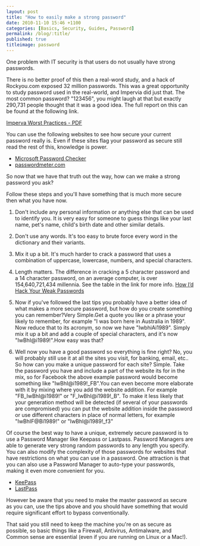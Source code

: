 ```yaml
---
layout: post
title: "How to easily make a strong password"
date: 2010-11-10 15:46 +1100
categories: [Basics, Security, Guides, Password]
permalink: /blog/:title/
published: true
titleimage: password
---
```


One problem with IT security is that users do not usually have strong passwords.

There is no better proof of this then a real-word study, and a hack of Rockyou.com exposed 32 million passwords. This was a great opportunity to study password used in the real-world, and Impervia did just that.  The most common password? "123456", you might laugh at that but exactly 290,731 people thought that it was a good idea. The full report on this can be found at the following link.

[Imperva Worst Practices - PDF][imperva-worst-practise]

You can use the following websites to see how secure your current password really is. Even if these sites flag your password as secure still read the rest of this, knowledge is power.

* [Microsoft Password Checker][microsoft-checker]
* [passwordmeter.com][passwordmeter]

So now that we have that truth out the way, how can we make a strong password you ask?

Follow these steps and you'll have something that is much more secure then what you have now.

1. Don't include any personal information or anything else that can be used to identify you. It is very easy for someone to guess things like your last name, pet's name, child's birth date and other similar details.

2. Don't use any words. It's too easy to brute force every word in the dictionary and their variants.

3. Mix it up a bit. It's much harder to crack a password that uses a combination of uppercase, lowercase, numbers, and special characters.

4. Length matters. The difference in cracking a 5 character password and a 14 character password, on an average computer, is over 154,640,721,434 millennia. See the table in the link for more info. [How I’d Hack Your Weak Passwords][onemansblog-article]

5. Now if you've followed the last tips you probably have a better idea of what makes a more secure password, but how do you create something you can remember?Very Simple.Get a quote you like or a phrase your likely to remember, for example "I was born here in Australia in 1989". Now reduce that to its acronym, so now we have "IwbhiAi1989". Simply mix it up a bit and add a couple of special characters, and it's now "IwBhI@i1989!".How easy was that?

6. Well now you have a good password so everything is fine right? No, you will probably still use it at all the sites you visit, for banking, email, etc.. So how can you make a unique password for each site? Simple. Take the password you have and include a part of the website its for in the mix, so for Facebook the above example password would become something like "IwBhI@i1989!_FB".You can even become more elaborate with it by mixing where you add the website addition. For example "FB_IwBhI@i1989!" or "F_IwBhI@i1989!_B". To make it less likely that your generation method will be detected (if several of your passwords are compromised) you can put the website addition inside the password or use different characters in place of normal letters, for example "IwBhIF@Bi1989!" or "IwBhI@i1989!_f3"

Of course the best way to have a unique, extremely secure password is to use a Password Manager like Keepass or Lastpass. Password Managers are able to generate very strong random passwords to any length you specify. You can also modify the complexity of those passwords for websites that have restrictions on what you can use in a password. One attraction is that you can also use a Password Manager to auto-type your passwords, making it even more convenient for you.

* [KeePass][keepass]
* [LastPass][lastpass]

However be aware that you need to make the master password as secure as you can, use the tips above and you should have something that would require significant effort to bypass conventionally.

That said you still need to keep the machine you're on as secure as possible, so basic things like a Firewall, Antivirus, Antimalware, and Common sense are essential (even if you are running on Linux or a Mac!).

[imperva-worst-practise]: https://www.imperva.com/docs/WP_Consumer_Password_Worst_Practices.pdf
[microsoft-checker]:      https://www.microsoft.com/protect/yourself/password/checker.mspx
[passwordmeter]:          http://www.passwordmeter.com/
[onemansblog-article]:    http://onemansblog.com/2007/03/26/how-id-hack-your-weak-passwords/
[keepass]:                http://keepass.info/
[lastpass]:               https://lastpass.com/

